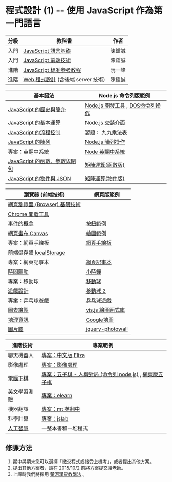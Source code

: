 # 程式設計 (1) -- 使用 JavaScript 作為第一門語言

| 分級 | 教科書  | 作者  |
|----|--------|-----------|
| 入門 | [JavaScript 語言基礎](../js/home.html) | 陳鍾誠 |
| 入門 | [JavaScript 前端技術](../jsb/home.html) | 陳鍾誠  | 
| 進階 | [JavaScript 标准参考教程](http://javascript.ruanyifeng.com/)  |  阮一峰  | 
| 進階 | [Web 程式設計](../wp/home.html) (含後端 server 技術) |  陳鍾誠  | 

| 基本語法  | Node.js 命令列版範例 | 
|--------|-----------|
| [JavaScript 的歷史與簡介](../js/history.html) | [Node.js 開發工具](../js/basic.html) , [DOS命令列操作](../freshman/dos.html)  | 
| [JavaScript 的基本運算](../js/op.html) | [Node.js 交談介面](../js/nodeOp.html) | 
| [JavaScript 的流程控制](../js/control.html) | 習題： 九九乘法表 | 
| [JavaScript 的陣列](../js/array.html) | [Node.js 陣列操作](../js/arrayOp.html) |
| 專案：英翻中系統 |  [Node 英翻中系統](../js/mt.html) | 
| [JavaScript 的函數、參數與閉包](../js/function.html) | [矩陣運算(函數版)](../js/matrix.html) | 
| [JavaScript 的物件與 JSON](../js/object.html) | [矩陣運算(物件版)](../js/omatrix.html) |

| 瀏覽器 (前端技術)  | 網頁版範例 |
|--------|-----------|
| [網頁瀏覽器 (Browser) 基礎技術](../jsb/browser.html) |   |
| [Chrome 開發工具](../jsb/chrome.html) |   |
| [事件的概念](../jsb/event.html) |  [按鈕範例](../jsb/button.html) |
| [網頁畫布 Canvas](../jsb/canvas.html) | [繪圖範例](../jsb/drawExample.html) |
| 專案：網頁手繪板 | [網頁手繪板](../jsb/painter.html) |
| [前端儲存體 localStorage](../jsb/localStorage.html) |  |
| 專案：網頁記事本 | [網頁記事本](../jsb/note.html) |
| [時間驅動](../jsb/timer.html) | [小時鐘](../jsb/clock.html) |
| 專案：移動球 | [移動球](../jsb/moveball.html) |
| [遊戲設計](../jsb/game.html) | [移動球 2](../jsb/moveball2.html) |
| 專案：乒乓球遊戲 | [乒乓球遊戲](../jsb/pingpong.html) |
| [圖表繪製](../jsb/chart.html) | [vis.js 繪圖函式庫](../jsb/vis.html) |
| [地理資訊](../jsb/map.html) | [Google地圖](../jsb/googlemap.html) |
| [圖片牆](../jsb/photowall.html) | [jquery-photowall](../jsb/jquery-photowall.html) |

| 進階技術  | 專案範例 |
|--------|-----------|
| 聊天機器人 | [專案：中文版 Eliza](http://programmermagazine.github.io/201308/htm/article2.html) | 
| 影像處理 |  [專案：影像處理](../jsb/imageProcessing.html)  |
| [電腦下棋](../ai/chess.html) | [專案：五子棋 - 人機對局 (命令列 node.js)](../ai/chess_gomoku.html) , [網頁版五子棋](../jsb/web_gomoku.html) | 
| 英文學習測驗 | [專案：elearn](https://ccc.nqu.edu.tw/web/elearn/elearn.html) | 
| 機器翻譯 | [專案：mt 英翻中](https://ccc.nqu.edu.tw/web/elearn/mt.html) | 
| 科學計算 | [專案：jslab](http://ccc.nqu.edu.tw/web/jslab/jslab.html) | 
| [人工智慧](../ai/home.html) | 一整本書和一堆程式 | 


## 修課方法

1. 期中與期末您可以選擇「繳交程式或接受上機考」，或者提出其他方案。
2. 提出其他方案者，請在 2015/10/2 前將方案提交給老師。
3. 上課時我們將採用 [楚河漢界教學法](../ccc/riverTeachingMethod.html) 。
